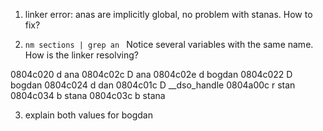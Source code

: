 
1. linker error: anas are implicitly global, no problem with stanas. How to fix?

2. `nm sections | grep an `
Notice several variables with the same name. How is the linker resolving? 

0804c020 d ana
0804c02c D ana
0804c02e d bogdan
0804c022 D bogdan
0804c024 d dan
0804c01c D __dso_handle
0804a00c r stan
0804c034 b stana
0804c03c b stana

3. explain both values for bogdan
